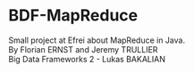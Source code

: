 # BDF-MapReduce

Small project at Efrei about MapReduce in Java.  
By Florian ERNST and Jeremy TRULLIER  
Big Data Frameworks 2 - Lukas BAKALIAN  

